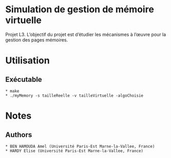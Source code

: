 Simulation de gestion de mémoire virtuelle
===========================================

Projet L3.
L’objectif du projet est d’étudier les mécanismes à l’œuvre pour la gestion des pages mémoires.

Utilisation
===========

## Exécutable
    * make
    * ./myMemory -s tailleReelle -v tailleVirtuelle -algoChoisie

Notes
=====

## Authors
    * BEN HAMOUDA Amel (Université Paris-Est Marne-la-Vallee, France)
    * HARDY Elise (Université Paris-Est Marne-la-Vallee, France)

